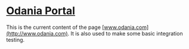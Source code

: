 # [Odania Portal](http://www.odania.com)

This is the current content of the page [www.odania.com](http://www.odania.com). It is also used to make some basic
integration testing.
